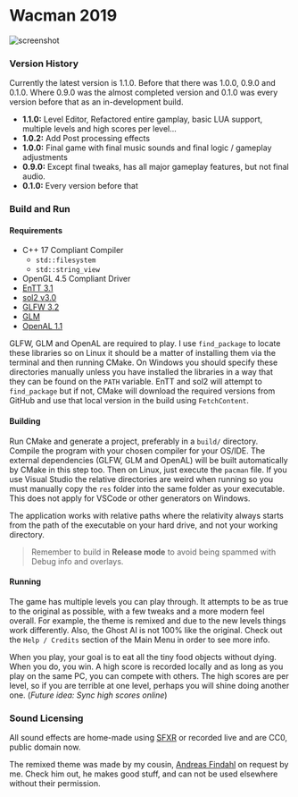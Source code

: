 # Wacman 2019
 
 ![screenshot](https://i.imgur.com/mrMDEoR.png)
 
### Version History

Currently the latest version is 1.1.0. Before that there was 1.0.0, 0.9.0 and 0.1.0. Where 0.9.0 was the almost completed version and 0.1.0 was every version before that as an in-development build.

 * **1.1.0:** Level Editor, Refactored entire gamplay, basic LUA support, multiple levels and high scores per level...
 * **1.0.2:** Add Post processing effects
 * **1.0.0:** Final game with final music sounds and final logic / gameplay adjustments
 * **0.9.0:** Except final tweaks, has all major gameplay features, but not final audio.
 * **0.1.0:** Every version before that

### Build and Run

#### Requirements
 * C++ 17 Compliant Compiler
     * `std::filesystem`
     * `std::string_view`
 * OpenGL 4.5 Compliant Driver
 * [EnTT 3.1](https://github.com/skypjack/entt)
 * [sol2 v3.0](https://github.com/ThePhD/sol2/) 
 * [GLFW 3.2](http://glfw.org/)
 * [GLM](https://glm.g-truc.net/0.9.9/index.html)
 * [OpenAL 1.1](https://www.openal.org/)

GLFW, GLM and OpenAL are required to play. I use `find_package` to locate these libraries so on Linux it should be a matter of installing them via the terminal and then running CMake. On Windows you should specify these directories manually unless you have installed the libraries in a way that they can be found on the `PATH` variable. EnTT and sol2 will attempt to `find_package` but if not, CMake will download the required versions from GitHub and use that local version in the build using `FetchContent`.

#### Building

Run CMake and generate a project, preferably in a `build/` directory. Compile the program with your chosen compiler for your OS/IDE. The external dependencies (GLFW, GLM and OpenAL) will be built automatically by CMake in this step too. Then on Linux, just execute the `pacman` file. If you use Visual Studio the relative directories are weird when running so you must manually copy the `res` folder into the same folder as your executable. This does not apply for VSCode or other generators on Windows.

The application works with relative paths where the relativity always starts from the path of the executable on your hard drive, and not your working directory.

> Remember to build in **Release mode** to avoid being spammed with Debug info and overlays.


#### Running

The game has multiple levels you can play through. It attempts to be as true to the original as possible, with a few tweaks and a more modern feel overall. For example, the theme is remixed and due to the new levels things work differently. Also, the Ghost AI is not 100% like the original. Check out the `Help / Credits` section of the Main Menu in order to see more info.

When you play, your goal is to eat all the tiny food objects without dying. When you do, you win. A high score is recorded locally and as long as you play on the same PC, you can compete with others. The high scores are per level, so if you are terrible at one level, perhaps you will shine doing another one. (*Future idea: Sync high scores online*)

### Sound Licensing
All sound effects are home-made using [SFXR](http://www.drpetter.se/project_sfxr.html) or recorded live and are CC0, public domain now.

The remixed theme was made by my cousin, [Andreas Findahl](https://soundcloud.com/andreasfindahl) on request by me. Check him out, he makes good stuff, and can not be used elsewhere without their permission.

